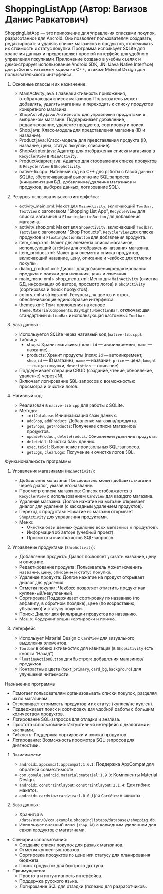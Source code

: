 # ShoppingListApp (Автор: Вагизов Данис Равкатович)
ShoppingListApp — это приложение для управления списками покупок, разработанное для Android. Оно позволяет пользователям создавать, редактировать и удалять списки магазинов и продуктов, отслеживать их стоимость и статус покупки. Программа использует SQLite для хранения данных и предоставляет простой интерфейс для удобного управления покупками. Приложение создано в учебных целях и демонстрирует использование Android SDK, JNI (Java Native Interface) для работы с нативным кодом на C++, а также Material Design для пользовательского интерфейса.

1. Основные классы и их назначение:
   - MainActivity.java: Главная активность приложения, отображающая список магазинов. Пользователь может добавлять, удалять магазины и переходить к списку продуктов конкретного магазина.
   - ShopActivity.java: Активность для управления продуктами в выбранном магазине. Поддерживает добавление, редактирование, удаление продуктов, сортировку и поиск.
   - Shop.java: Класс-модель для представления магазина (ID и название).
   - Product.java: Класс-модель для представления продукта (ID, название, цена, статус покупки, описание).
   - ShopAdapter.java: Адаптер для отображения списка магазинов в `RecyclerView` в `MainActivity`.
   - ProductAdapter.java: Адаптер для отображения списка продуктов в `RecyclerView` в `ShopActivity`.
   - native-lib.cpp: Нативный код на C++ для работы с базой данных SQLite, обеспечивающий выполнение SQL-запросов (инициализация БД, добавление/удаление магазинов и продуктов, выборка данных, логирование SQL).

2. Ресурсы пользовательского интерфейса:
   - activity_main.xml: Макет для `MainActivity`, включающий `Toolbar`, `TextView` с заголовком "Shopping List App", `RecyclerView` для списка магазинов и `FloatingActionButton` для добавления магазина.
   - activity_shop.xml: Макет для `ShopActivity`, включающий `Toolbar`, `TextView` с заголовком "Shop Products", `RecyclerView` для списка продуктов и `FloatingActionButton` для добавления продукта.
   - item_shop.xml: Макет для элемента списка магазинов, использующий `CardView` для отображения названия магазина.
   - item_product.xml: Макет для элемента списка продуктов, включающий название, цену, описание и чекбокс для отметки покупки.
   - dialog_product.xml: Диалог для добавления/редактирования продукта с полями для названия, цены и описания.
   - main_menu.xml и shop_menu.xml: Меню для `MainActivity` (очистка БД, информация об авторе, просмотр логов) и `ShopActivity` (сортировка и поиск продуктов).
   - colors.xml и strings.xml: Ресурсы для цветов и строк, обеспечивающие единообразие интерфейса.
   - themes.xml: Тема приложения на основе `Theme.MaterialComponents.DayNight.NoActionBar`, отключающая стандартный `ActionBar` и использующая кастомный `Toolbar`.

3. База данных:
   - Используется SQLite через нативный код (`native-lib.cpp`).
   - Таблицы:
     - shops: Хранит магазины (поля: `id` — автоинкремент, `name` — название).
     - products: Хранит продукты (поля: `id` — автоинкремент, `shop_id` — ID магазина, `name` — название, `price` — цена, `bought` — статус покупки, `description` — описание).
   - Поддерживает операции CRUD (создание, чтение, обновление, удаление) через JNI.
   - Включает логирование SQL-запросов с возможностью просмотра и очистки логов.

4. Нативный код:
   - Реализован в `native-lib.cpp` для работы с SQLite.
   - Методы:
     - `initDatabase`: Инициализация базы данных.
     - `addShop`, `addProduct`: Добавление магазина/продукта.
     - `getShops`, `getProducts`: Получение списка магазинов/продуктов.
     - `updateProduct`, `deleteProduct`: Обновление/удаление продукта.
     - `deleteAll`: Очистка базы данных.
     - `executeSql`: Выполнение произвольных SQL-запросов.
     - `getLogs`, `clearLogs`: Получение и очистка логов SQL.

Функциональность программы

1. Управление магазинами (`MainActivity`):
   - Добавление магазина: Пользователь может добавить магазин через диалог, указав его название.
   - Просмотр списка магазинов: Список отображается в `RecyclerView` с использованием `CardView` для каждого магазина.
   - Удаление магазина: Долгое нажатие на магазин открывает диалог для удаления (с каскадным удалением продуктов).
   - Переход к продуктам: Нажатие на магазин открывает `ShopActivity` для управления продуктами.
   - Меню:
     - Очистка базы данных (удаление всех магазинов и продуктов).
     - Информация об авторе (учебный проект).
     - Просмотр и очистка логов SQL-запросов.

2. Управление продуктами (`ShopActivity`):
   - Добавление продукта: Диалог позволяет указать название, цену и описание.
   - Редактирование продукта: Пользователь может изменить название, цену, описание и статус покупки.
   - Удаление продукта: Долгое нажатие на продукт открывает диалог для удаления.
   - Отметка покупки: Чекбокс позволяет отметить продукт как купленный/некупленный.
   - Сортировка: Поддерживает сортировку по названию (по алфавиту, в обратном порядке), цене (по возрастанию, убыванию) и статусу покупки.
   - Поиск: Диалог для фильтрации продуктов по названию.
   - Меню: Содержит опции сортировки и поиска.

3. Интерфейс:
   - Использует Material Design с `CardView` для визуального выделения элементов.
   - `Toolbar` в обеих активностях для навигации (в `ShopActivity` есть кнопка "Назад").
   - `FloatingActionButton` для быстрого добавления магазинов/продуктов.
   - Контрастные цвета (`text_primary`, `card_bg`, `background`) для улучшения читаемости.

Назначение программы

   - Помогает пользователям организовывать списки покупок, разделяя их по магазинам.
   - Отслеживает стоимость продуктов и их статус (куплен/не куплен).
   - Поддерживает поиск и сортировку для удобной работы с большим количеством продуктов.
   - Логирование SQL-запросов для отладки и анализа.
   - Простота использования: Интуитивный интерфейс с диалогами и кнопками.
   - Гибкость: Поддержка сортировки и поиска продуктов.
   - Логирование: Возможность просмотра SQL-запросов для диагностики.

1. Зависимости:
   - `androidx.appcompat:appcompat:1.6.1`: Поддержка AppCompat для обратной совместимости.
   - `com.google.android.material:material:1.9.0`: Компоненты Material Design.
   - `androidx.constraintlayout:constraintlayout:2.1.4`: Для гибких макетов.
   - `androidx.cardview:cardview:1.0.0`: Для `CardView` в списках.

2. База данных:
   - Хранится в `/data/user/0/com.example.shoppinglistapp/databases/shopping.db`.
   - Использует внешний ключ (`shop_id`) с каскадным удалением для связи продуктов с магазинами.


- Сценарии использования:
  - Создание списка покупок для разных магазинов.
  - Отметка купленных товаров.
  - Сортировка продуктов по цене или статусу для планирования бюджета.
  - Поиск продуктов для быстрого доступа.
- Преимущества:
  - Простота и интуитивность интерфейса.
  - Поддержка русского языка.
  - Логирование SQL для отладки (полезно для разработчиков).
